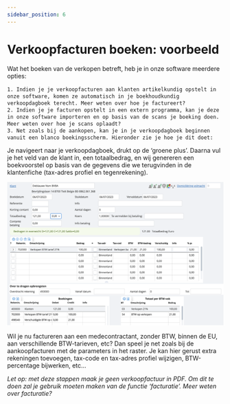 ```yaml
---
sidebar_position: 6
---
```


# Verkoopfacturen boeken: voorbeeld


Wat het boeken van de verkopen betreft, heb je in onze software meerdere opties: 

    1. Indien je je verkoopfacturen aan klanten artikelkundig opstelt in onze software, komen ze automatisch in je boekhoudkundig verkoopdagboek terecht. Meer weten over hoe je factureert? 
    2. Indien je je facturen opstelt in een extern programma, kan je deze in onze software importeren en op basis van de scans je boeking doen. Meer weten over hoe je scans oplaadt? 
    3. Net zoals bij de aankopen, kan je in je verkoopdagboek beginnen vanuit een blanco boekingsscherm. Hieronder zie je hoe je dit doet: 

Je navigeert naar je verkoopdagboek, drukt op de ‘groene plus’. Daarna vul je het veld van de klant in, een totaalbedrag, en wij genereren een boekvoorstel op basis van de gegevens die we terugvinden in de klantenfiche (tax-adres profiel en tegenrekening).

![alt text](../../../resources/documentboeken/image-18.png)

Wil je nu factureren aan een medecontractant, zonder BTW, binnen de EU, aan verschillende BTW-tarieven, etc? Dan speel je net zoals bij de aankoopfacturen met de parameters in het raster. Je kan hier gerust extra rekeningen toevoegen, tax-code en tax-adres profiel wijzigen, BTW-percentage bijwerken, etc… 

*Let op: met deze stappen maak je geen verkoopfactuur in PDF. Om dit te doen zal je gebruik moeten maken van de functie ‘facturatie’. Meer weten over facturatie?*